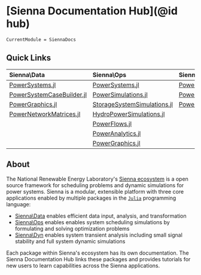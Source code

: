 # [Sienna Documentation Hub](@id hub)

```@meta
CurrentModule = SiennaDocs
```
## Quick Links

| Sienna\Data | Sienna\Ops | Sienna\Dyn |
| :----------- | :---------- | :---------- |
| [PowerSystems.jl](https://nrel-sienna.github.io/PowerSystems.jl/stable/) | [PowerSystems.jl](https://nrel-sienna.github.io/PowerSystems.jl/stable/) | [PowerSystems.jl](https://nrel-sienna.github.io/PowerSystems.jl/stable/) |
| [PowerSystemCaseBuilder.jl](https://github.com/NREL-Sienna/PowerSystemCaseBuilder.jl) | [PowerSimulations.jl](https://nrel-sienna.github.io/PowerSimulations.jl/stable/) | [PowerSimulationsDynamics.jl](https://nrel-sienna.github.io/PowerSimulationsDynamics.jl/stable/) |
| [PowerGraphics.jl](https://nrel-sienna.github.io/PowerGraphics.jl/stable/) | [StorageSystemSimulations.jl](https://nrel-sienna.github.io/StorageSystemsSimulations.jl/stable/) | [PowerGraphics.jl](https://nrel-sienna.github.io/PowerGraphics.jl/stable/) |
| [PowerNetworkMatrices.jl](https://nrel-sienna.github.io/PowerNetworkMatrices.jl/stable/) | [HydroPowerSimulations.jl](https://github.com/NREL-Sienna/HydroPowerSimulations.jl) | |
| | [PowerFlows.jl](https://nrel-sienna.github.io/PowerFlows.jl/stable/) | |
| | [PowerAnalytics.jl](https://nrel-sienna.github.io/PowerAnalytics.jl/stable/) | |
| | [PowerGraphics.jl](https://nrel-sienna.github.io/PowerGraphics.jl/stable/) | |

## About

The National Renewable Energy Laboratory's [Sienna ecosystem](https://nrel-sienna.github.io/Sienna/)
is a open source framework for scheduling problems and dynamic simulations for power systems.
Sienna is a modular, extensible platform with three core applications enabled by multiple
packages in the [`Julia`](http://www.julialang.org) programming language:

  - [Sienna\Data](https://nrel-sienna.github.io/Sienna/pages/applications/sienna_data.html) enables
    efficient data input, analysis, and transformation
  - [Sienna\Ops](https://nrel-sienna.github.io/Sienna/pages/applications/sienna_ops.html) enables
    enables system scheduling simulations by formulating and solving optimization problems
  - [Sienna\Dyn](https://nrel-sienna.github.io/Sienna/pages/applications/sienna_dyn.html) enables
    system transient analysis including small signal stability and full system dynamic
    simulations

Each package within Sienna's ecosystem has its own documentation. The Sienna Documentation Hub
links these packages and provides tutorials for new users to learn capabilities across the
Sienna applications. 
